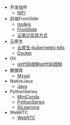 * 开发组件
  * [NIFI](/开发组件/NIFI.md)
* 前端FrontSide
  * [nodejs](/前端FrontSide/nodejs.md)
  * [FrontSide](/前端FrontSide/FrontSide.md)
  * [云笔记实现方式](/前端FrontSide/云笔记实现方式.md)
* 云原生
  * [云原生-kubernetes-k8s](/云原生/云原生-kubernetes-k8s/)
  * [Docker](/云原生/Docker/)
* Git
  * [git代码控制git代码控制](/Git_Hub_Lab_Pod/git代码控制.md)
* 数据库
  * [Mysql](/数据库/Mysql/SQL_Mysql.md)
* NativeJava
  * [Java](/NativeJava/NativeJava.md)
* PythonSeries
  * [MiniConda](/PythonSeries/MiniConda.md)
  * [PythonSeries](/PythonSeries/PythonSeries.md)
  * [AiLearning](/PythonSeries/AiLearning/)
* WebRTC
  * [WebRTC](/WebRTC/WebRTC.md)
